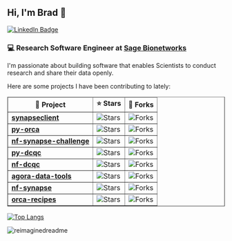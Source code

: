 ## Hi, I'm Brad 👋

<div id="badges">
  <a href="https://www.linkedin.com/in/bwm/">
    <img src="https://img.shields.io/badge/LinkedIn-blue?style=for-the-badge&logo=linkedin&logoColor=white" alt="LinkedIn Badge"/>
  </a>
</div>

### 💻 **Research Software Engineer at [Sage Bionetworks](https://github.com/Sage-Bionetworks)**

I'm passionate about building software that enables Scientists to conduct research and share their data openly.

Here are some projects I have been contributing to lately:

<table border="1">
  <thead align="center">
    <tr border: none;>
      <td><b>📘 Project</b></td>
      <td><b>⭐ Stars</b></td>
      <td><b>🤝 Forks</b></td>
    </tr>
  </thead>
  <tbody>
    <tr>
      <td><a href="https://github.com/Sage-Bionetworks/synapsepythonclient"><b>synapseclient</b></a></td>
      <td><img alt="Stars" src="https://img.shields.io/github/stars/Sage-Bionetworks/synapsepythonclient?style=flat-square&labelColor=343b41"/>        </td>
      <td><img alt="Forks" src="https://img.shields.io/github/forks/Sage-Bionetworks/synapsepythonclient?style=flat-square&labelColor=343b41"/>        </td>
    </tr>
    <tr>
      <td><a href="https://github.com/Sage-Bionetworks-Workflows/py-orca"><b>py-orca</b></a></td>
      <td><img alt="Stars" src="https://img.shields.io/github/stars/Sage-Bionetworks-Workflows/py-orca?style=flat-square&labelColor=343b41"/>        </td>
      <td><img alt="Forks" src="https://img.shields.io/github/forks/Sage-Bionetworks-Workflows/py-orca?style=flat-square&labelColor=343b41"/>        </td>
    <tr>
      <td><a href="https://github.com/Sage-Bionetworks-Workflows/nf-synapse-challenge"><b>nf-synapse-challenge</b></a></td>
      <td><img alt="Stars" src="https://img.shields.io/github/stars/Sage-Bionetworks-Workflows/nf-synapse-challenge?style=flat-square&labelColor=343b41"/>        </td>
      <td><img alt="Forks" src="https://img.shields.io/github/forks/Sage-Bionetworks-Workflows/nf-synapse-challenge?style=flat-square&labelColor=343b41"/>        </td>
    </tr>
    <tr>
      <td><a href="https://github.com/Sage-Bionetworks-Workflows/py-dcqc"><b>py-dcqc</b></a></td>
      <td><img alt="Stars" src="https://img.shields.io/github/stars/Sage-Bionetworks-Workflows/py-dcqc?style=flat-square&labelColor=343b41"/>        </td>
      <td><img alt="Forks" src="https://img.shields.io/github/forks/Sage-Bionetworks-Workflows/py-dcqc?style=flat-square&labelColor=343b41"/>        </td>
    </tr>
      <tr>
      <td><a href="https://github.com/Sage-Bionetworks-Workflows/nf-dcqc"><b>nf-dcqc</b></a></td>
      <td><img alt="Stars" src="https://img.shields.io/github/stars/Sage-Bionetworks-Workflows/nf-dcqc?style=flat-square&labelColor=343b41"/>        </td>
      <td><img alt="Forks" src="https://img.shields.io/github/forks/Sage-Bionetworks-Workflows/nf-dcqc?style=flat-square&labelColor=343b41"/>        </td>
    </tr>
    <tr>
      <td><a href="https://github.com/Sage-Bionetworks/agora-data-tools"><b>agora-data-tools</b></a></td>
      <td><img alt="Stars" src="https://img.shields.io/github/stars/Sage-Bionetworks/agora-data-tools?style=flat-square&labelColor=343b41"/>        </td>
      <td><img alt="Forks" src="https://img.shields.io/github/forks/Sage-Bionetworks/agora-data-tools?style=flat-square&labelColor=343b41"/>        </td>
    </tr>
    <tr>
      <td><a href="https://github.com/Sage-Bionetworks-Workflows/nf-synapse"><b>nf-synapse</b></a></td>
      <td><img alt="Stars" src="https://img.shields.io/github/stars/Sage-Bionetworks-Workflows/nf-synapse?style=flat-square&labelColor=343b41"/>        </td>
      <td><img alt="Forks" src="https://img.shields.io/github/forks/Sage-Bionetworks-Workflows/nf-synapse?style=flat-square&labelColor=343b41"/>        </td>
    </tr>
    <tr>
      <td><a href="https://github.com/Sage-Bionetworks-Workflows/orca-recipes"><b>orca-recipes</b></a></td>
      <td><img alt="Stars" src="https://img.shields.io/github/stars/Sage-Bionetworks-Workflows/orca-recipes?style=flat-square&labelColor=343b41"/>        </td>
      <td><img alt="Forks" src="https://img.shields.io/github/forks/Sage-Bionetworks-Workflows/orca-recipes?style=flat-square&labelColor=343b41"/>        </td>
    </tr>
  </tbody>
</table>

[![Top Langs](https://github-readme-stats.vercel.app/api/top-langs/?username=bwmac)](https://github.com/anuraghazra/github-readme-stats)

<img src="https://myreadme.vercel.app/api/embed/bwmac?panels=userstatistics" alt="reimaginedreadme" />
